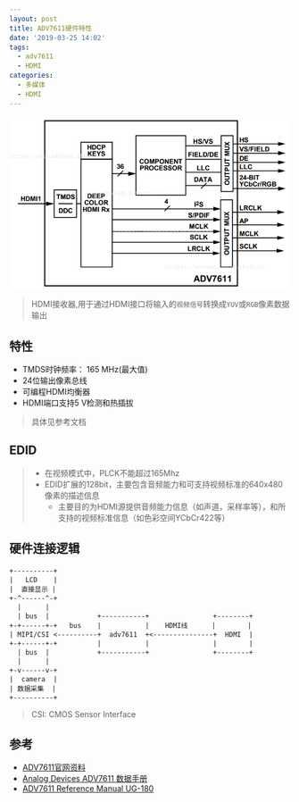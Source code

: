 ```yaml
---
layout: post
title: ADV7611硬件特性
date: '2019-03-25 14:02'
tags:
  - adv7611
  - HDMI
categories:
  - 多媒体
  - HDMI
---
```


![adv7611_function_diagram](/images/2019/03/adv7611_function_diagram.png)
> HDMI接收器,用于通过HDMI接口将输入的`视频信号`转换成`YUV`或`RGB`像素数据输出

<!--more-->

## 特性

- TMDS时钟频率： 165 MHz(最大值)
- 24位输出像素总线
- 可编程HDMI均衡器
- HDMI端口支持5 V检测和热插拔
>具体见参考文档

## EDID

> - 在视频模式中，PLCK不能超过165Mhz
> - EDID扩展的128bit，主要包含音频能力和可支持视频标准的640x480像素的描述信息
>   - 主要目的为HDMI源提供音频能力信息（如声道，采样率等），和所支持的视频标准信息（如色彩空间YCbCr422等）


## 硬件连接逻辑

```
+----------+
|   LCD    |
|  直接显示 |
+-^------^-+
  |      |
  | bus  |            +-----------+                +--------+
+-+------+-+   bus    |           |    HDMI线      |        |
| MIPI/CSI <----------+  adv7611  +<---------------+  HDMI  |
+-+------+-+          |           |                |        |
  | bus  |            +-----------+                +--------+
  |      |
+-v------v-+
|  camera  |
| 数据采集  |
+----------+
```
> CSI: CMOS Sensor Interface


## 参考

* [ADV7611官网资料](https://www.analog.com/cn/products/adv7611.html#product-overview)
* [Analog Devices ADV7611 数据手册](https://www.tonylabs.com/downloads/datasheet/analog-devices-adv7611-datasheet)
* [ADV7611 Reference Manual UG-180](https://www.analog.com/media/en/technical-documentation/user-guides/UG-180.pdf)
